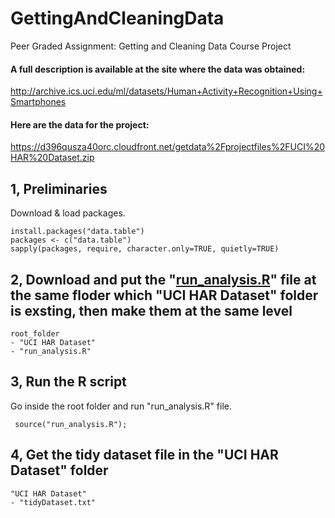 # GettingAndCleaningData
Peer Graded Assignment: Getting and Cleaning Data Course Project

#### A full description is available at the site where the data was obtained:
http://archive.ics.uci.edu/ml/datasets/Human+Activity+Recognition+Using+Smartphones

#### Here are the data for the project:
https://d396qusza40orc.cloudfront.net/getdata%2Fprojectfiles%2FUCI%20HAR%20Dataset.zip


1, Preliminaries
-------------

Download & load packages.

```{r}
install.packages("data.table")
packages <- c("data.table")
sapply(packages, require, character.only=TRUE, quietly=TRUE)
```

2, Download and put the "[run_analysis.R](https://github.com/Jerenus/GettingAndCleaningData/blob/master/run_analysis.R)" file at the same floder which "UCI HAR Dataset" folder is exsting, then make them at the same level
-------------------------------------------------------------------------------------------

```{r}
root_folder
- "UCI HAR Dataset"
- "run_analysis.R"
```

3, Run the R script
-------------------

Go inside the root folder and run "run_analysis.R" file.
```{r}
 source("run_analysis.R");
```

4, Get the tidy dataset file in the "UCI HAR Dataset" folder
---------------------------------------------------------

```{r}
"UCI HAR Dataset"
- "tidyDataset.txt"
```

